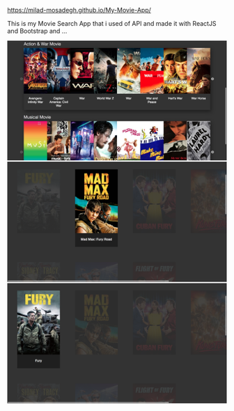 https://milad-mosadegh.github.io/My-Movie-App/

This is my Movie Search App that i used of API and made it with ReactJS and Bootstrap and ...

![](readmeImage/1.png)
![](readmeImage/2.png)
![](readmeImage/3.png)
